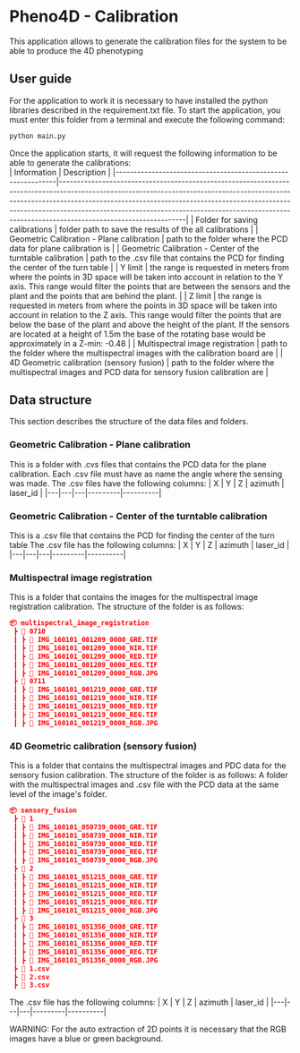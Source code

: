 # Pheno4D - Calibration
This application allows to generate the calibration files for the system to be able to produce the 4D phenotyping

## User guide
For the application to work it is necessary to have installed the python libraries described in the requirement.txt file.
To start the application, you must enter this folder from a terminal and execute the following command:
```bash
python main.py
```
Once the application starts, it will request the following information to be able to generate the calibrations:      
| Information                                                 | Description                                                                                                                                                                                                                                                                                                                                               |
|-------------------------------------------------------------|-----------------------------------------------------------------------------------------------------------------------------------------------------------------------------------------------------------------------------------------------------------------------------------------------------------------------------------------------------------|
| Folder for saving calibrations                              | folder path to save the results of the all calibrations                                                                                                                                                                                                                                                                                                   |
| Geometric Calibration - Plane calibration                   | path to the folder where the PCD data for plane calibration is                                                                                                                                                                                                                                                                                            |
| Geometric Calibration - Center of the turntable calibration | path to the .csv file that contains the PCD for finding the center of the turn table                                                                                                                                                                                                                                                                      |
| Y limit                                                     | the range is requested in meters from where the points in 3D space will be taken into account in relation to the Y axis. This range would filter the points that are between the sensors and the plant and the points that are behind the plant.                                                                                                          |
| Z limit                                                     | the range is requested in meters from where the points in 3D space will be taken into account in relation to the Z axis. This range would filter the points that are below the base of the plant and above the height of the plant. If the sensors are located at a height of 1.5m the base of the rotating base would be approximately in a Z-min: -0.48 |
| Multispectral image registration                            | path to the folder where the multispectral images with the calibration board are                                                                                                                                                                                                                                                                          |
| 4D Geometric calibration (sensory fusion)                   | path to the folder where the multispectral images and PCD data for sensory fusion calibration are                                                                                                                                                                                                                                                         |
## Data structure
This section describes the structure of the data files and folders.
### Geometric Calibration - Plane calibration
This is a folder with .cvs files that contains the PCD data for the plane calibration. Each .csv file must have as name the angle where the sensing was made.
The .csv files have the following columns:
| X | Y | Z | azimuth | laser_id |
|---|---|---|---------|----------|

### Geometric Calibration - Center of the turntable calibration
This is a .csv file that contains the PCD for finding the center of the turn table
The .csv file has the following columns:
| X | Y | Z | azimuth | laser_id |
|---|---|---|---------|----------|

### Multispectral image registration
This is a folder that contains the images for the multispectral image registration calibration.
The structure of the folder is as follows:
```json
📦 multispectral_image_registration
 ┣ 📂 0710
 ┃ ┣ 📜 IMG_160101_001209_0000_GRE.TIF
 ┃ ┣ 📜 IMG_160101_001209_0000_NIR.TIF
 ┃ ┣ 📜 IMG_160101_001209_0000_RED.TIF
 ┃ ┣ 📜 IMG_160101_001209_0000_REG.TIF
 ┃ ┣ 📜 IMG_160101_001209_0000_RGB.JPG
 ┣ 📂 0711
 ┃ ┣ 📜 IMG_160101_001219_0000_GRE.TIF
 ┃ ┣ 📜 IMG_160101_001219_0000_NIR.TIF
 ┃ ┣ 📜 IMG_160101_001219_0000_RED.TIF
 ┃ ┣ 📜 IMG_160101_001219_0000_REG.TIF
 ┃ ┣ 📜 IMG_160101_001219_0000_RGB.JPG
 ```

### 4D Geometric calibration (sensory fusion)
This is a folder that contains the multispectral images and PDC data for the sensory fusion calibration.
The structure of the folder is as follows:
A folder with the multispectral images and .csv file with the PCD data at the same level of the image's folder.
```json
📦 sensory_fusion
 ┣ 📂 1
 ┃ ┣ 📜 IMG_160101_050739_0000_GRE.TIF
 ┃ ┣ 📜 IMG_160101_050739_0000_NIR.TIF
 ┃ ┣ 📜 IMG_160101_050739_0000_RED.TIF
 ┃ ┣ 📜 IMG_160101_050739_0000_REG.TIF
 ┃ ┣ 📜 IMG_160101_050739_0000_RGB.JPG
 ┣ 📂 2
 ┃ ┣ 📜 IMG_160101_051215_0000_GRE.TIF
 ┃ ┣ 📜 IMG_160101_051215_0000_NIR.TIF
 ┃ ┣ 📜 IMG_160101_051215_0000_RED.TIF
 ┃ ┣ 📜 IMG_160101_051215_0000_REG.TIF
 ┃ ┣ 📜 IMG_160101_051215_0000_RGB.JPG
 ┣ 📂 3
 ┃ ┣ 📜 IMG_160101_051356_0000_GRE.TIF
 ┃ ┣ 📜 IMG_160101_051356_0000_NIR.TIF
 ┃ ┣ 📜 IMG_160101_051356_0000_RED.TIF
 ┃ ┣ 📜 IMG_160101_051356_0000_REG.TIF
 ┃ ┣ 📜 IMG_160101_051356_0000_RGB.JPG
 ┣ 📜 1.csv
 ┣ 📜 2.csv
 ┣ 📜 3.csv
 ```
 The .csv file has the following columns:
 | X | Y | Z | azimuth | laser_id |
|---|---|---|---------|----------|

WARNING: For the auto extraction of 2D points it is necessary that the RGB images have a blue or green background.